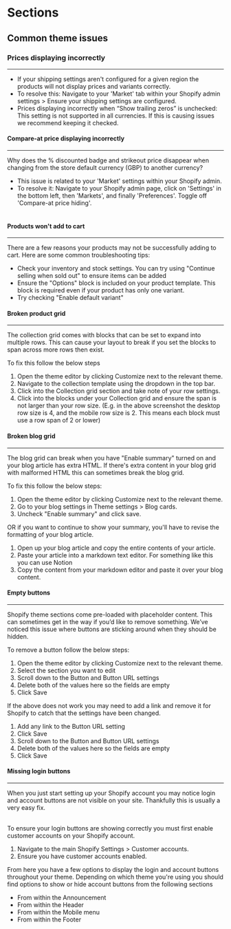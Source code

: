 # Sections

## Common theme issues <a href="#h_7985c906b1" id="h_7985c906b1"></a>

### Prices displaying incorrectly <a href="#h_a46871a2d3" id="h_a46871a2d3"></a>

***

* If your shipping settings aren't configured for a given region the products will not display prices and variants correctly.
* To resolve this: Navigate to your 'Market' tab within your Shopify admin settings > Ensure your shipping settings are configured.
* Prices displaying incorrectly when “Show trailing zeros” is unchecked: This setting is not supported in all currencies. If this is causing issues we recommend keeping it checked.

#### Compare-at price displaying incorrectly <a href="#h_86d0205449" id="h_86d0205449"></a>

***

Why does the % discounted badge and strikeout price disappear when changing from the store default currency (GBP) to another currency?

* This issue is related to your 'Market' settings within your Shopify admin.
* To resolve it: Navigate to your Shopify admin page, click on 'Settings' in the bottom left, then 'Markets', and finally 'Preferences'. Toggle off 'Compare-at price hiding'.\
  ​

#### Products won't add to cart <a href="#h_ab045038a5" id="h_ab045038a5"></a>

***

There are a few reasons your products may not be successfully adding to cart. Here are some common troubleshooting tips:

* Check your inventory and stock settings. You can try using "Continue selling when sold out" to ensure items can be added
* Ensure the "Options" block is included on your product template. This block is required even if your product has only one variant.
* Try checking "Enable default variant"

#### Broken product grid <a href="#h_c43ac95083" id="h_c43ac95083"></a>

***

The collection grid comes with blocks that can be set to expand into multiple rows. This can cause your layout to break if you set the blocks to span across more rows then exist.

To fix this follow the below steps

1. Open the theme editor by clicking Customize next to the relevant theme.
2. Navigate to the collection template using the dropdown in the top bar.
3. Click into the Collection grid section and take note of your row settings.
4. Click into the blocks under your Collection grid and ensure the span is not larger than your row size. (E.g. in the above screenshot the desktop row size is 4, and the mobile row size is 2. This means each block must use a row span of 2 or lower)

#### Broken blog grid <a href="#h_b026b453cc" id="h_b026b453cc"></a>

***

The blog grid can break when you have "Enable summary" turned on and your blog article has extra HTML. If there's extra content in your blog grid with malformed HTML this can sometimes break the blog grid.

To fix this follow the below steps:

1. Open the theme editor by clicking Customize next to the relevant theme.
2. Go to your blog settings in Theme settings > Blog cards.
3. Uncheck "Enable summary" and click save.

OR if you want to continue to show your summary, you'll have to revise the formatting of your blog article.

1. Open up your blog article and copy the entire contents of your article.
2. Paste your article into a markdown text editor. For something like this you can use Notion
3. Copy the content from your markdown editor and paste it over your blog content.

#### Empty buttons <a href="#h_da9acb4de5" id="h_da9acb4de5"></a>

***

Shopify theme sections come pre-loaded with placeholder content. This can sometimes get in the way if you’d like to remove something. We’ve noticed this issue where buttons are sticking around when they should be hidden.

To remove a button follow the below steps:

1. Open the theme editor by clicking Customize next to the relevant theme.
2. Select the section you want to edit
3. Scroll down to the Button and Button URL settings
4. Delete both of the values here so the fields are empty
5. Click Save

If the above does not work you may need to add a link and remove it for Shopify to catch that the settings have been changed.

1. Add any link to the Button URL setting
2. Click Save
3. Scroll down to the Button and Button URL settings
4. Delete both of the values here so the fields are empty
5. Click Save

#### Missing login buttons <a href="#h_16753f9e17" id="h_16753f9e17"></a>

***

When you just start setting up your Shopify account you may notice login and account buttons are not visible on your site. Thankfully this is usually a very easy fix.

\
To ensure your login buttons are showing correctly you must first enable customer accounts on your Shopify account.

1. Navigate to the main Shopify Settings > Customer accounts.
2. Ensure you have customer accounts enabled.

From here you have a few options to display the login and account buttons throughout your theme. Depending on which theme you're using you should find options to show or hide account buttons from the following sections

* From within the Announcement
* From within the Header
* From within the Mobile menu
* From within the Footer
